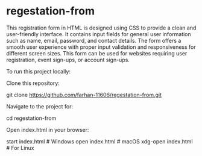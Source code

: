 # regestation-from


This registration form in HTML is designed using CSS to provide a clean and user-friendly interface. It contains input fields for general user information such as name, email, password, and contact details. The form offers a smooth user experience with proper input validation and responsiveness for different screen sizes. This form can be used for websites requiring user registration, event sign-ups, or account sign-ups.


To run this project locally:

Clone this repository:

git clone https://github.com/farhan-11606/regestation-from.git

Navigate to the project for:

cd regestation-from


Open index.html in your browser:

start index.html # Windows
open index.html  # macOS
xdg-open index.html # For Linux

